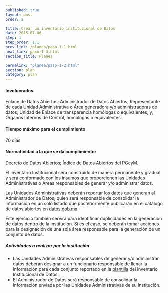 ```yaml
---
published: true
layout: post
order: 2

title: Crear un inventario institucional de Datos
date: 2015-07-06
step: 1
step_order: 1.1
prev_link: /planea/paso-1-1.html
next_link: paso-1-3.html
section_title: Planea

permalink: "planea/paso-1-2.html"
section: plan
category: plan
---
```


#### Involucrados

Enlace de Datos Abiertos; Administrador de Datos Abiertos; Representante de cada  Unidad Administrativa o Área generadora y/o administradoras de datos; Unidad de Enlace  de transparencia homólogas o equivalentes; y, Órganos Internos de Control, homólogas o equivalentes.

#### Tiempo máximo para el cumplimiento

70 días

#### Normatividad a la que se da cumplimiento:

Decreto de Datos Abiertos; Índice de Datos Abiertos del PGcyM.

El Inventario Institucional será construido de manera permanente y gradual y será conformado con los insumos que proporcionen las Unidades Administrativas o Áreas responsables de generar y/o administrar datos.

Las Unidades Administrativas deberán reportar los datos que generan al Administrador de Datos, quien será responsable de consolidar la información en un solo listado que posteriormente publicarán en el catálogo de datos abiertos en <a href="http://datos.gob.mx" target="_blank">datos.gob.mx</a>.

Este ejercicio también servirá para identificar duplicidades en la generación de datos dentro de la institución. Si es el caso, se deberán tomar acciones para la designación de una sola área responsable para la generación de un conjunto de datos.

##### Actividades a realizar por la institución

<ul class="highlight-list">
    <li>Las Unidades Administrativas responsables de generar y/o administrar datos deberán designar a un funcionario responsable de llenar la información para cada conjunto reportado en la <a href="../docs/inventario_general_de_datos.csv">plantilla</a> del Inventario Institucional de Datos.</li>
    <li>El Administrador de Datos será responsable de consolidar la información enviada por las Unidades Administrativas de su Institución.</li>
</ul>